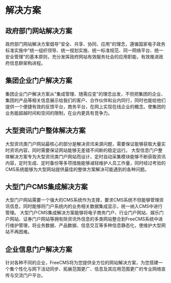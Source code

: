 # 解决方案 #


## 政府部门网站解决方案 ##

政府部门网站解决方案倡导"安全、共享、协同、应用"的理念，遵循国家电子政务标准实施中"统一组织领导、统一规划实施、统一标准规范、同一网络平台、统一安全管理"的基本原则，充分发挥政府网站有效服务社会的应用职能，有效推进政府信息群架构进程。

## 集团企业门户解决方案 ##

集团企业门户解决方案从"集成管理、随需应变"的理念出发，不但把集团的企业、集团的产品等相关信息展示给我们的客户、合作伙伴和业内同行，同时也能给他们提供一个便捷有效的反馈平台，商务平台，在网上实现在线企业的概念。使集团的业务能超越时间和空间的限制，在业内更具有竞争力。

## 大型资讯门户整体解决方案 ##

大型资讯类门户网站最核心的部分是解决资讯来源问题，需要保证能够获取大量实时资讯内容，同时需要保证网站能够无差错不间断的稳定运行。 大型信息门户整体解决方案专为大型资讯类门户网站而设计，定时自动采集模块能够不断获取资讯内容，定时生成、定时备份等多项措施能够减轻维护人员工作量，同时经过考验的CMS系统能够为大型网站提供最佳的整体方案解决可能遇到的各种问题。

## 大型门户CMS集成解决方案 ##

大型门户网站需要一个强大的CMS系统作为支撑，要求CMS系统不但能够管理资讯信息，同时能够将门户系统内的业务相关数据集成显示，统一纳入CMS中进行管理。 大型门户CMS集成解决方案能够将电子商务门户、行业门户网站、娱乐门户网站、证券门户网站等拥有除资讯外信息的多类网站整合到FreeCMS系统中进行维护管理，将业务数据、产品数据、信息交互等多种信息静态化，使维护大型网站不再困难。

## 企业信息门户解决方案 ##

针对各种不同的企业，FreeCMS将为您提供全方位的网站解决方案，为您搭建一个集个性化与网下活动同步、拓展范围更广、信息及其应用范围更广的专业网络宣传与交流门户平台。